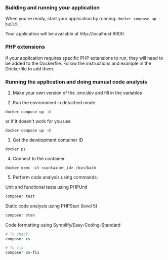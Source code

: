 ### Building and running your application

When you're ready, start your application by running:
`docker compose up --build`.

Your application will be available at http://localhost:9000.

### PHP extensions
If your application requires specific PHP extensions to run, they will need to be added to the Dockerfile. Follow the instructions and example in the Dockerfile to add them.

### Running the application and doing manual code analysis

1. Make your own version of the .env.dev and fill in the variables


2. Run the environment in detached mode

```
docker compose up -d
```

or if it dosen't work for you use

```
docker-compose up -d
```

3. Get the development container ID

```
docker ps
```

4. Connect to the container

```
docker exec -it <container_id> /bin/bash
```

5. Perform code analysis using commands:

Unit and functional tests using PHPUnit
```bash
composer test
```

Static code analysis using PHPStan (level 5)
```bash
composer stan
```

Code formatting using Symplify/Easy-Coding-Standard
```bash
# To check
composer cs

# To fix
composer cs-fix
```
